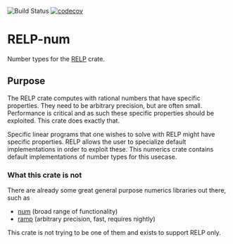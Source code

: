 ![Build Status](https://github.com/vandenheuvel/relp-num/actions/workflows/rust.yml/badge.svg?branch=main) [![codecov](https://codecov.io/gh/vandenheuvel/relp-num/branch/main/graph/badge.svg)](https://codecov.io/gh/vandenheuvel/relp-num)

# RELP-num
    
Number types for the [RELP](https://github.com/vandenheuvel/relp) crate.

## Purpose

The RELP crate computes with rational numbers that have specific properties. They need to be arbitrary precision, but 
are often small. Performance is critical and as such these specific properties should be exploited. This crate does 
exactly that.

Specific linear programs that one wishes to solve with RELP might have specific properties. RELP allows the user to
specialize default implementations in order to exploit these. This numerics crate contains default implementations of
number types for this usecase. 

### What this crate is not

There are already some great general purpose numerics libraries out there, such as 

- [num](https://github.com/rust-num/num) (broad range of functionality)
- [ramp](https://github.com/Aatch/ramp) (arbitrary precision, fast, requires nightly)

This crate is not trying to be one of them and exists to support RELP only.
